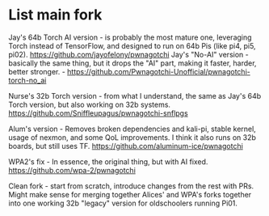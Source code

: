 # List main fork

Jay's 64b Torch AI version - is probably the most mature one, leveraging Torch instead of TensorFlow, and designed to run on 64b Pis (like pi4, pi5, pi02). https://github.com/jayofelony/pwnagotchi
Jay's "No-AI" version - basically the same thing, but it drops the "AI" part, making it faster, harder, better stronger. - https://github.com/Pwnagotchi-Unofficial/pwnagotchi-torch-no_ai

Nurse's 32b Torch version - from what I understand, the same as Jay's 64b Torch version, but also working on 32b systems. https://github.com/Sniffleupagus/pwnagotchi-snflpgs

Alum's version - Removes broken dependencies and kali-pi, stable kernel, usage of nexmon, and some QoL improvements. I think it also runs on 32b boards, but still uses TF. https://github.com/aluminum-ice/pwnagotchi

WPA2's fix - In essence, the original thing, but with AI fixed. https://github.com/wpa-2/pwnagotchi

Clean fork - start from scratch, introduce changes from the rest with PRs. Might make sense for merging together Alices' and WPA's forks together into one working 32b "legacy" version for oldschoolers running Pi01. 